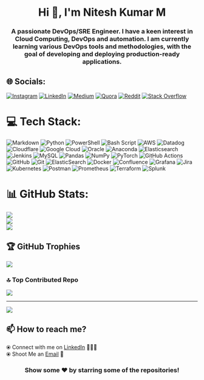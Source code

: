 <h1 align="center">Hi 👋, I'm Nitesh Kumar M </h1>
<h3 align="center">A passionate DevOps/SRE Engineer. I have a keen interest in Cloud Computing, DevOps and automation. I am currently learning various DevOps tools and methodologies, with the goal of developing and deploying production-ready applications.</h3>


## 🌐 Socials:
[![Instagram](https://img.shields.io/badge/Instagram-%23E4405F.svg?logo=Instagram&logoColor=white)](https://instagram.com/_nitesh__kumar_) [![LinkedIn](https://img.shields.io/badge/LinkedIn-%230077B5.svg?logo=linkedin&logoColor=white)](https://linkedin.com/in/nitesh-kumar-m) [![Medium](https://img.shields.io/badge/Medium-12100E?logo=medium&logoColor=white)](https://medium.com/@kumarmnitesh) [![Quora](https://img.shields.io/badge/Quora-%23B92B27.svg?logo=Quora&logoColor=white)](https://quora.com/profile/Nitesh-Kumar-M) [![Reddit](https://img.shields.io/badge/Reddit-%23FF4500.svg?logo=Reddit&logoColor=white)](https://reddit.com/user/nitesh4871) [![Stack Overflow](https://img.shields.io/badge/-Stackoverflow-FE7A16?logo=stack-overflow&logoColor=white)](https://stackoverflow.com/users/nitesh-kumar-m) 

# 💻 Tech Stack:
![Markdown](https://img.shields.io/badge/markdown-%23000000.svg?style=for-the-badge&logo=markdown&logoColor=white) ![Python](https://img.shields.io/badge/python-3670A0?style=for-the-badge&logo=python&logoColor=ffdd54) ![PowerShell](https://img.shields.io/badge/PowerShell-%235391FE.svg?style=for-the-badge&logo=powershell&logoColor=white) ![Bash Script](https://img.shields.io/badge/bash_script-%23121011.svg?style=for-the-badge&logo=gnu-bash&logoColor=white) ![AWS](https://img.shields.io/badge/AWS-%23FF9900.svg?style=for-the-badge&logo=amazon-aws&logoColor=white) ![Datadog](https://img.shields.io/badge/datadog-%23632CA6.svg?style=for-the-badge&logo=datadog&logoColor=white) ![Cloudflare](https://img.shields.io/badge/Cloudflare-F38020?style=for-the-badge&logo=Cloudflare&logoColor=white) ![Google Cloud](https://img.shields.io/badge/GoogleCloud-%234285F4.svg?style=for-the-badge&logo=google-cloud&logoColor=white) ![Oracle](https://img.shields.io/badge/Oracle-F80000?style=for-the-badge&logo=oracle&logoColor=white) ![Anaconda](https://img.shields.io/badge/Anaconda-%2344A833.svg?style=for-the-badge&logo=anaconda&logoColor=white) ![Elasticsearch](https://img.shields.io/badge/elasticsearch-%230377CC.svg?style=for-the-badge&logo=elasticsearch&logoColor=white) ![Jenkins](https://img.shields.io/badge/jenkins-%232C5263.svg?style=for-the-badge&logo=jenkins&logoColor=white) ![MySQL](https://img.shields.io/badge/mysql-4479A1.svg?style=for-the-badge&logo=mysql&logoColor=white) ![Pandas](https://img.shields.io/badge/pandas-%23150458.svg?style=for-the-badge&logo=pandas&logoColor=white) ![NumPy](https://img.shields.io/badge/numpy-%23013243.svg?style=for-the-badge&logo=numpy&logoColor=white) ![PyTorch](https://img.shields.io/badge/PyTorch-%23EE4C2C.svg?style=for-the-badge&logo=PyTorch&logoColor=white) ![GitHub Actions](https://img.shields.io/badge/github%20actions-%232671E5.svg?style=for-the-badge&logo=githubactions&logoColor=white) ![GitHub](https://img.shields.io/badge/github-%23121011.svg?style=for-the-badge&logo=github&logoColor=white) ![Git](https://img.shields.io/badge/git-%23F05033.svg?style=for-the-badge&logo=git&logoColor=white) ![ElasticSearch](https://img.shields.io/badge/-ElasticSearch-005571?style=for-the-badge&logo=elasticsearch) ![Docker](https://img.shields.io/badge/docker-%230db7ed.svg?style=for-the-badge&logo=docker&logoColor=white) ![Confluence](https://img.shields.io/badge/confluence-%23172BF4.svg?style=for-the-badge&logo=confluence&logoColor=white) ![Grafana](https://img.shields.io/badge/grafana-%23F46800.svg?style=for-the-badge&logo=grafana&logoColor=white) ![Jira](https://img.shields.io/badge/jira-%230A0FFF.svg?style=for-the-badge&logo=jira&logoColor=white) ![Kubernetes](https://img.shields.io/badge/kubernetes-%23326ce5.svg?style=for-the-badge&logo=kubernetes&logoColor=white) ![Postman](https://img.shields.io/badge/Postman-FF6C37?style=for-the-badge&logo=postman&logoColor=white) ![Prometheus](https://img.shields.io/badge/Prometheus-E6522C?style=for-the-badge&logo=Prometheus&logoColor=white) ![Terraform](https://img.shields.io/badge/terraform-%235835CC.svg?style=for-the-badge&logo=terraform&logoColor=white) ![Splunk](https://img.shields.io/badge/splunk-%23000000.svg?style=for-the-badge&logo=splunk&logoColor=white)

# 📊 GitHub Stats:
![](https://github-readme-stats.vercel.app/api?username=niteshkumarm287&theme=dark&hide_border=false&include_all_commits=false&count_private=false)<br/>
![](https://github-readme-streak-stats.herokuapp.com/?user=niteshkumarm287&theme=dark&hide_border=false)<br/>
![](https://github-readme-stats.vercel.app/api/top-langs/?username=niteshkumarm287&theme=dark&hide_border=false&include_all_commits=false&count_private=false&layout=compact)

## 🏆 GitHub Trophies
![](https://github-profile-trophy.vercel.app/?username=niteshkumarm287&theme=radical&no-frame=false&no-bg=true&margin-w=4)

### 🔝 Top Contributed Repo
![](https://github-contributor-stats.vercel.app/api?username=niteshkumarm287&limit=5&theme=dark&combine_all_yearly_contributions=true)

---
[![](https://visitcount.itsvg.in/api?id=niteshkumarm287&icon=0&color=0)](https://visitcount.itsvg.in)

<!-- Proudly created with GPRM ( https://gprm.itsvg.in ) -->



## 📫 How to reach me?

⦿ Connect with me on [LinkedIn](https://www.linkedin.com/in/nitesh-kumar-m/) 👨🏻‍💻 <br>
⦿ Shoot Me an [Email](mailto:kumarmnitesh@gmail.com) 💌 <br>

<div align="center">
  
### Show some ❤️ by starring some of the repositories!
  
  </div>

<!--
#### Thanks for visiting :heart:
![VisitorCount](https://profile-counter.glitch.me/niteshkumarm287/count.svg)
-->
